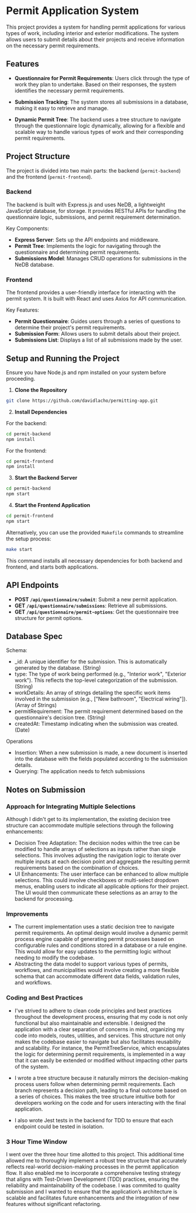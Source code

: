 # Permit Application System

This project provides a system for handling permit applications for various types of work, including interior and exterior modifications. The system allows users to submit details about their projects and receive information on the necessary permit requirements.

## Features

- **Questionnaire for Permit Requirements**: Users click through the type of work they plan to undertake. Based on their responses, the system identifies the necessary permit requirements.

- **Submission Tracking**: The system stores all submissions in a database, making it easy to retrieve and manage.

- **Dynamic Permit Tree**: The backend uses a tree structure to navigate through the questionnaire logic dynamically, allowing for a flexible and scalable way to handle various types of work and their corresponding permit requirements.

## Project Structure

The project is divided into two main parts: the backend (`permit-backend`) and the frontend (`permit-frontend`).

### Backend

The backend is built with Express.js and uses NeDB, a lightweight JavaScript database, for storage. It provides RESTful APIs for handling the questionnaire logic, submissions, and permit requirement determination.

Key Components:
- **Express Server**: Sets up the API endpoints and middleware.
- **Permit Tree**: Implements the logic for navigating through the questionnaire and determining permit requirements.
- **Submissions Model**: Manages CRUD operations for submissions in the NeDB database.

### Frontend

The frontend provides a user-friendly interface for interacting with the permit system. It is built with React and uses Axios for API communication.

Key Features:
- **Permit Questionnaire**: Guides users through a series of questions to determine their project's permit requirements.
- **Submission Form**: Allows users to submit details about their project.
- **Submissions List**: Displays a list of all submissions made by the user.

## Setup and Running the Project

Ensure you have Node.js and npm installed on your system before proceeding.

1. **Clone the Repository**

```bash
git clone https://github.com/davidlacho/permitting-app.git
```

2. **Install Dependencies**

For the backend:

```bash
cd permit-backend
npm install
```

For the frontend:

```bash
cd permit-frontend
npm install
```

3. **Start the Backend Server**

```bash
cd permit-backend
npm start
```

4. **Start the Frontend Application**

```bash
cd permit-frontend
npm start
```

Alternatively, you can use the provided `Makefile` commands to streamline the setup process:

```bash
make start
```

This command installs all necessary dependencies for both backend and frontend, and starts both applications.

## API Endpoints

- **POST `/api/questionnaire/submit`**: Submit a new permit application.
- **GET `/api/questionnaire/submissions`**: Retrieve all submissions.
- **GET `/api/questionnaire/permit-options`**: Get the questionnaire tree structure for permit options.


## Database Spec
Schema:
- _id: A unique identifier for the submission. This is automatically generated by the database. (String)
- type: The type of work being performed (e.g., "Interior work", "Exterior work"). This reflects the top-level categorization of the submission. (String)
- workDetails: An array of strings detailing the specific work items involved in the submission (e.g., ["New bathroom", "Electrical wiring"]). (Array of Strings)
- permitRequirement: The permit requirement determined based on the questionnaire's decision tree. (String)
- createdAt: Timestamp indicating when the submission was created. (Date)

Operations
- Insertion: When a new submission is made, a new document is inserted into the database with the fields populated according to the submission details.
- Querying: The application needs to fetch submissions

## Notes on Submission

### Approach for Integrating Multiple Selections
Although I didn't get to its implementation, the existing decision tree structure can accommodate multiple selections through the following enhancements:

- Decision Tree Adaptation: The decision nodes within the tree can be modified to handle arrays of selections as inputs rather than single selections. This involves adjusting the navigation logic to iterate over multiple inputs at each decision point and aggregate the resulting permit requirements based on the combination of choices.
- UI Enhancements: The user interface can be enhanced to allow multiple selections. This could involve checkboxes or multi-select dropdown menus, enabling users to indicate all applicable options for their project. The UI would then communicate these selections as an array to the backend for processing.

### Improvements

- The current implementation uses a static decision tree to navigate permit requirements. An optimal design would involve a dynamic permit process engine capable of generating permit processes based on configurable rules and conditions stored in a database or a rule engine. This would allow for easy updates to the permitting logic without needing to modify the codebase.
- Abstracting the data model to support various types of permits, workflows, and municipalities would involve creating a more flexible schema that can accommodate different data fields, validation rules, and workflows. 

### Coding and Best Practices
- I've strived to adhere to clean code principles and best practices throughout the development process, ensuring that my code is not only functional but also maintainable and extensible. I designed the application with a clear separation of concerns in mind, organizing my code into models, routes, utilities, and services. This structure not only makes the codebase easier to navigate but also facilitates reusability and scalability. For instance, the PermitTreeService, which encapsulates the logic for determining permit requirements, is implemented in a way that it can easily be extended or modified without impacting other parts of the system. 

- I wrote a tree structure because it naturally mirrors the decision-making process users follow when determining permit requirements. Each branch represents a decision path, leading to a final outcome based on a series of choices. This makes the tree structure intuitive both for developers working on the code and for users interacting with the final application.

- I also wrote Jest tests in the backend for TDD to ensure that each endpoint could be tested in isolation. 

### 3 Hour Time Window

I went over the three hour time allotted to this project. This additional time allowed me to thoroughly implement a robust tree structure that accurately reflects real-world decision-making processes in the permit application flow. It also enabled me to incorporate a comprehensive testing strategy that aligns with Test-Driven Development (TDD) practices, ensuring the reliability and maintainability of the codebase. I was commited to quality submission and I wanted to ensure that the application’s architecture is scalable and facilitates future enhancements and the integration of new features without significant refactoring.